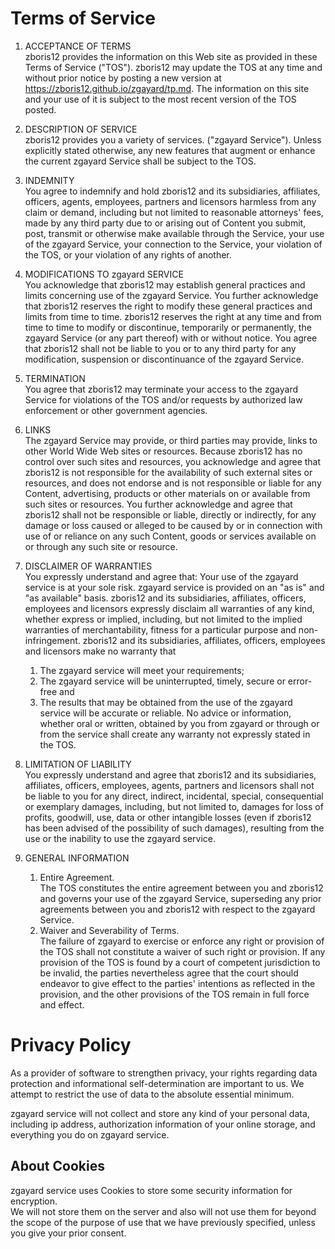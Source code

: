 # Terms of Service

1. ACCEPTANCE OF TERMS  
zboris12 provides the information on this Web site as provided in these Terms of Service ("TOS").
zboris12 may update the TOS at any time and without prior notice by posting a new version at https://zboris12.github.io/zgayard/tp.md.
The information on this site and your use of it is subject to the most recent version of the TOS posted.

1. DESCRIPTION OF SERVICE  
zboris12 provides you a variety of services. ("zgayard Service").
Unless explicitly stated otherwise, any new features that augment or enhance the current zgayard Service shall be subject to the TOS.

1. INDEMNITY  
You agree to indemnify and hold zboris12 and its subsidiaries, affiliates, officers, agents, employees, partners and licensors harmless from any claim or demand, including but not limited to reasonable attorneys' fees, made by any third party due to or arising out of Content you submit, post, transmit or otherwise make available through the Service, your use of the zgayard Service, your connection to the Service, your violation of the TOS, or your violation of any rights of another.

1. MODIFICATIONS TO zgayard SERVICE  
You acknowledge that zboris12 may establish general practices and limits concerning use of the zgayard Service. You further acknowledge that zboris12 reserves the right to modify these general practices and limits from time to time. zboris12 reserves the right at any time and from time to time to modify or discontinue, temporarily or permanently, the zgayard Service (or any part thereof) with or without notice. You agree that zboris12 shall not be liable to you or to any third party for any modification, suspension or discontinuance of the zgayard Service.

1. TERMINATION  
You agree that zboris12 may terminate your access to the zgayard Service for violations of the TOS and/or requests by authorized law enforcement or other government agencies.

1. LINKS  
The zgayard Service may provide, or third parties may provide, links to other World Wide Web sites or resources. Because zboris12 has no control over such sites and resources, you acknowledge and agree that zboris12 is not responsible for the availability of such external sites or resources, and does not endorse and is not responsible or liable for any Content, advertising, products or other materials on or available from such sites or resources. You further acknowledge and agree that zboris12 shall not be responsible or liable, directly or indirectly, for any damage or loss caused or alleged to be caused by or in connection with use of or reliance on any such Content, goods or services available on or through any such site or resource.

1. DISCLAIMER OF WARRANTIES  
You expressly understand and agree that: Your use of the zgayard service is at your sole risk. zgayard service is provided on an "as is" and "as available" basis. zboris12 and its subsidiaries, affiliates, officers, employees and licensors expressly disclaim all warranties of any kind, whether express or implied, including, but not limited to the implied warranties of merchantability, fitness for a particular purpose and non-infringement. zboris12 and its subsidiaries, affiliates, officers, employees and licensors make no warranty that
    1. The zgayard service will meet your requirements;
    1. The zgayard service will be uninterrupted, timely, secure or error-free and
    1. The results that may be obtained from the use of the zgayard service will be accurate or reliable. No advice or information, whether oral or written, obtained by you from zgayard or through or from the service shall create any warranty not expressly stated in the TOS.

1. LIMITATION OF LIABILITY  
You expressly understand and agree that zboris12 and its subsidiaries, affiliates, officers, employees, agents, partners and licensors shall not be liable to you for any direct, indirect, incidental, special, consequential or exemplary damages, including, but not limited to, damages for loss of profits, goodwill, use, data or other intangible losses (even if zboris12 has been advised of the possibility of such damages), resulting from the use or the inability to use the zgayard service.

1. GENERAL INFORMATION  
    1. Entire Agreement.  
The TOS constitutes the entire agreement between you and zboris12 and governs your use of the zgayard Service, superseding any prior agreements between you and zboris12 with respect to the zgayard Service.
    1. Waiver and Severability of Terms.  
The failure of zgayard to exercise or enforce any right or provision of the TOS shall not constitute a waiver of such right or provision. If any provision of the TOS is found by a court of competent jurisdiction to be invalid, the parties nevertheless agree that the court should endeavor to give effect to the parties' intentions as reflected in the provision, and the other provisions of the TOS remain in full force and effect.

# Privacy Policy

As a provider of software to strengthen privacy, your rights regarding data protection and informational self-determination are important to us. We attempt to restrict the use of data to the absolute essential minimum.

zgayard service will not collect and store any kind of your personal data, including ip address, authorization information of your online storage, and everything you do on zgayard service.

## About Cookies

zgayard service uses Cookies to store some security information for encryption.  
We will not store them on the server and also will not use them for beyond the scope of the purpose of use that we have previously specified, unless you give your prior consent.
